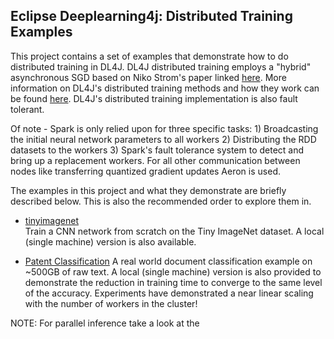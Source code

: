 ## Eclipse Deeplearning4j: Distributed Training Examples

This project contains a set of examples that demonstrate how to do distributed training in DL4J. DL4J distributed training employs a "hybrid" asynchronous SGD based on Niko Strom's paper linked [here](http://nikkostrom.com/publications/interspeech2015/strom_interspeech2015.pdf). More information on DL4J's distributed training methods and how they work can be found [here](https://deeplearning4j.konduit.ai/distributed-deep-learning/intro). DL4J's distributed training implementation is also fault tolerant. 

Of note - Spark is only relied upon for three specific tasks: 1) Broadcasting the initial neural network parameters to all workers 2) Distributing the RDD datasets to the workers 3) Spark's fault tolerance system to detect and bring up a replacement workers. For all other communication between nodes like transferring quantized gradient updates Aeron is used.  

The examples in this project and what they demonstrate are briefly described below. This is also the recommended order to explore them in.

* [tinyimagenet](src/main/java/org/deeplearning4j/distributedtrainingexamples/tinyimagenet)  
Train a CNN network from scratch on the Tiny ImageNet dataset. A local (single machine) version is also available.

* [Patent Classification](src/main/java/org/deeplearning4j/distributedtrainingexamples/patent/README.md)
A real world document classification example on ~500GB of raw text. A local (single machine) version is also provided to demonstrate the reduction in training time to converge to the same level of the accuracy. Experiments have demonstrated a near linear scaling with the number of workers in the cluster!

NOTE: For parallel inference take a look at the 
